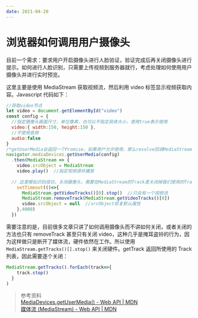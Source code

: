 ```yaml
---
date: 2021-04-20
---
```


# 浏览器如何调用用户摄像头

目前一个需求：要求用户开启摄像头进行人脸验证，验证完成后再关闭摄像头进行提示。如何进行人脸识别，只需要上传视频到服务器就行，考虑处理如何使用用户摄像头并进行实时预览。

这里主要是使用 MediaStream 获取视频流，然后利用 video 标签显示视频获取内容。Javascript 代码如下：

<!-- truncate -->

```js
//获取video节点
let video = document.getElementById("video") 
const config = {
  //指定摄像头画面尺寸，单位像素，也可以不指定具体大小，使用true表示使用
  video:{ width:150, height:150 },  
  //不使用音频
  audio:false
}
/*getUserMedia会返回一个Promise，如果用户允许使用，那么resolve回调MediaStream，否则reject抛出异常*/
navigator.mediaDevices.getUserMedia(config)  
  .then(MediaStream => {
    video.srcObject = MediaStream
    video.play()  //指定视频源并播放
  
  // 这里模拟识别成功，关闭摄像头，需要在MediaStream的Track里关闭掉我们使用的Track
    setTimeout(()=>{
      MediaStream.getVideoTracks()[0].stop()  //只会有一个视频流
      MediaStream.removeTrack(MediaStream.getVideoTracks()[0])
      video.srcObject = null  //srcObject恢复默认属性
    },4000)
  })
```

需要注意的是，目前很多文章只讲了如何调用摄像头而不讲如何关闭，或者关闭的方法也只有 removeTrack 甚至只有关闭 video，这种几乎是掩耳盗铃的行为，因为这样做只是断开了媒体流，硬件依然在工作。所以使用 `MediaStream.getTracks()[].stop()` 来关闭硬件。getTrack 返回所使用的 Track 列表，因此需要逐个关闭：
```js
MediaStream.getTracks().forEach(track=>{
    track.stop()
  }
)
```
  
  
> 参考资料  
[MediaDevices.getUserMedia() - Web API | MDN](https://developer.mozilla.org/zh-CN/docs/Web/API/MediaDevices/getUserMedia)  
[媒体流 (MediaStream) - Web API | MDN](https://developer.mozilla.org/zh-CN/docs/Web/API/MediaStream)